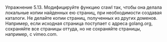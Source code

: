 Упражнение 5.13. Модифицируйте функцию crawl так, чтобы она делала локальные копии найденных ею страниц, при необходимости создавая каталоги. Не делайте копии страниц, полученных из других доменов. Например, если исходная страница поступает с адреса golang.org, сохраняйте все страницы оттуда, но не сохраняйте страницы, например, с vimeo.com.